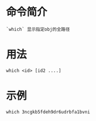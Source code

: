# 命令简介 

	`which` 显示指定obj的全路径

# 用法

	which <id> [id2 ....]
	
# 示例

	which 3ncgkb5fdeh9dr6udrbfa1bvni
	
